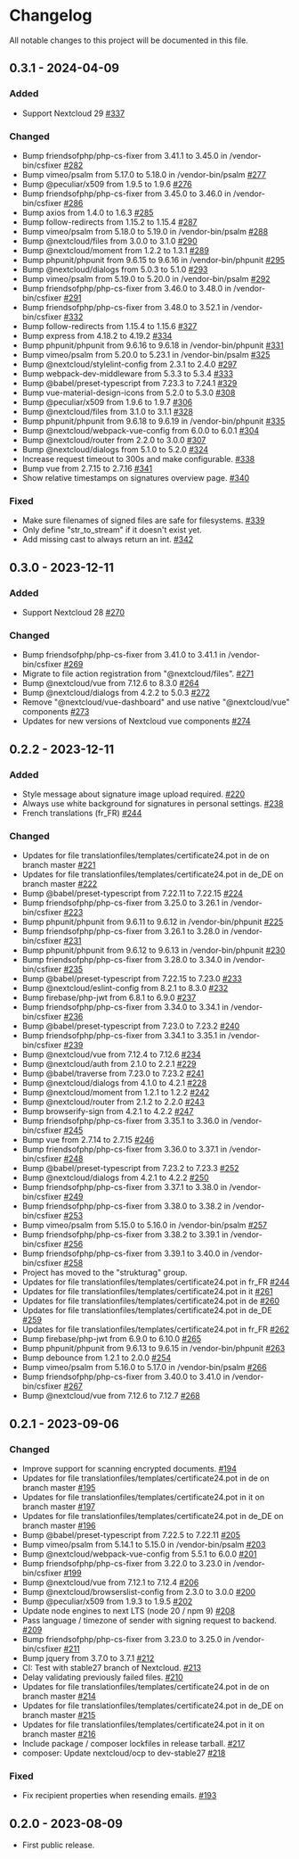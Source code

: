 # Changelog

All notable changes to this project will be documented in this file.

## 0.3.1 - 2024-04-09

### Added
- Support Nextcloud 29
  [#337](https://github.com/strukturag/nextcloud-certificate24/pull/337)

### Changed
- Bump friendsofphp/php-cs-fixer from 3.41.1 to 3.45.0 in /vendor-bin/csfixer
  [#282](https://github.com/strukturag/nextcloud-certificate24/pull/282)
- Bump vimeo/psalm from 5.17.0 to 5.18.0 in /vendor-bin/psalm
  [#277](https://github.com/strukturag/nextcloud-certificate24/pull/277)
- Bump @peculiar/x509 from 1.9.5 to 1.9.6
  [#276](https://github.com/strukturag/nextcloud-certificate24/pull/276)
- Bump friendsofphp/php-cs-fixer from 3.45.0 to 3.46.0 in /vendor-bin/csfixer
  [#286](https://github.com/strukturag/nextcloud-certificate24/pull/286)
- Bump axios from 1.4.0 to 1.6.3
  [#285](https://github.com/strukturag/nextcloud-certificate24/pull/285)
- Bump follow-redirects from 1.15.2 to 1.15.4
  [#287](https://github.com/strukturag/nextcloud-certificate24/pull/287)
- Bump vimeo/psalm from 5.18.0 to 5.19.0 in /vendor-bin/psalm
  [#288](https://github.com/strukturag/nextcloud-certificate24/pull/288)
- Bump @nextcloud/files from 3.0.0 to 3.1.0
  [#290](https://github.com/strukturag/nextcloud-certificate24/pull/290)
- Bump @nextcloud/moment from 1.2.2 to 1.3.1
  [#289](https://github.com/strukturag/nextcloud-certificate24/pull/289)
- Bump phpunit/phpunit from 9.6.15 to 9.6.16 in /vendor-bin/phpunit
  [#295](https://github.com/strukturag/nextcloud-certificate24/pull/295)
- Bump @nextcloud/dialogs from 5.0.3 to 5.1.0
  [#293](https://github.com/strukturag/nextcloud-certificate24/pull/293)
- Bump vimeo/psalm from 5.19.0 to 5.20.0 in /vendor-bin/psalm
  [#292](https://github.com/strukturag/nextcloud-certificate24/pull/292)
- Bump friendsofphp/php-cs-fixer from 3.46.0 to 3.48.0 in /vendor-bin/csfixer
  [#291](https://github.com/strukturag/nextcloud-certificate24/pull/291)
- Bump friendsofphp/php-cs-fixer from 3.48.0 to 3.52.1 in /vendor-bin/csfixer
  [#332](https://github.com/strukturag/nextcloud-certificate24/pull/332)
- Bump follow-redirects from 1.15.4 to 1.15.6
  [#327](https://github.com/strukturag/nextcloud-certificate24/pull/327)
- Bump express from 4.18.2 to 4.19.2
  [#334](https://github.com/strukturag/nextcloud-certificate24/pull/334)
- Bump phpunit/phpunit from 9.6.16 to 9.6.18 in /vendor-bin/phpunit
  [#331](https://github.com/strukturag/nextcloud-certificate24/pull/331)
- Bump vimeo/psalm from 5.20.0 to 5.23.1 in /vendor-bin/psalm
  [#325](https://github.com/strukturag/nextcloud-certificate24/pull/325)
- Bump @nextcloud/stylelint-config from 2.3.1 to 2.4.0
  [#297](https://github.com/strukturag/nextcloud-certificate24/pull/297)
- Bump webpack-dev-middleware from 5.3.3 to 5.3.4
  [#333](https://github.com/strukturag/nextcloud-certificate24/pull/333)
- Bump @babel/preset-typescript from 7.23.3 to 7.24.1
  [#329](https://github.com/strukturag/nextcloud-certificate24/pull/329)
- Bump vue-material-design-icons from 5.2.0 to 5.3.0
  [#308](https://github.com/strukturag/nextcloud-certificate24/pull/308)
- Bump @peculiar/x509 from 1.9.6 to 1.9.7
  [#306](https://github.com/strukturag/nextcloud-certificate24/pull/306)
- Bump @nextcloud/files from 3.1.0 to 3.1.1
  [#328](https://github.com/strukturag/nextcloud-certificate24/pull/328)
- Bump phpunit/phpunit from 9.6.18 to 9.6.19 in /vendor-bin/phpunit
  [#335](https://github.com/strukturag/nextcloud-certificate24/pull/335)
- Bump @nextcloud/webpack-vue-config from 6.0.0 to 6.0.1
  [#304](https://github.com/strukturag/nextcloud-certificate24/pull/304)
- Bump @nextcloud/router from 2.2.0 to 3.0.0
  [#307](https://github.com/strukturag/nextcloud-certificate24/pull/307)
- Bump @nextcloud/dialogs from 5.1.0 to 5.2.0
  [#324](https://github.com/strukturag/nextcloud-certificate24/pull/324)
- Increase request timeout to 300s and make configurable.
  [#338](https://github.com/strukturag/nextcloud-certificate24/pull/338)
- Bump vue from 2.7.15 to 2.7.16
  [#341](https://github.com/strukturag/nextcloud-certificate24/pull/341)
- Show relative timestamps on signatures overview page.
  [#340](https://github.com/strukturag/nextcloud-certificate24/pull/340)

### Fixed
- Make sure filenames of signed files are safe for filesystems.
  [#339](https://github.com/strukturag/nextcloud-certificate24/pull/339)
- Only define "str_to_stream" if it doesn't exist yet.
- Add missing cast to always return an int.
  [#342](https://github.com/strukturag/nextcloud-certificate24/pull/342)


## 0.3.0 - 2023-12-11

### Added
- Support Nextcloud 28
  [#270](https://github.com/strukturag/nextcloud-certificate24/pull/270)

### Changed
- Bump friendsofphp/php-cs-fixer from 3.41.0 to 3.41.1 in /vendor-bin/csfixer
  [#269](https://github.com/strukturag/nextcloud-certificate24/pull/269)
- Migrate to file action registration from "@nextcloud/files".
  [#271](https://github.com/strukturag/nextcloud-certificate24/pull/271)
- Bump @nextcloud/vue from 7.12.6 to 8.3.0
  [#264](https://github.com/strukturag/nextcloud-certificate24/pull/264)
- Bump @nextcloud/dialogs from 4.2.2 to 5.0.3
  [#272](https://github.com/strukturag/nextcloud-certificate24/pull/272)
- Remove "@nextcloud/vue-dashboard" and use native "@nextcloud/vue" components
  [#273](https://github.com/strukturag/nextcloud-certificate24/pull/273)
- Updates for new versions of Nextcloud vue components
  [#274](https://github.com/strukturag/nextcloud-certificate24/pull/274)


## 0.2.2 - 2023-12-11

### Added
- Style message about signature image upload required.
  [#220](https://github.com/strukturag/nextcloud-certificate24/pull/220)
- Always use white background for signatures in personal settings.
  [#238](https://github.com/strukturag/nextcloud-certificate24/pull/238)
- French translations (fr_FR)
  [#244](https://github.com/strukturag/nextcloud-certificate24/pull/244)

### Changed
- Updates for file translationfiles/templates/certificate24.pot in de on branch master
  [#221](https://github.com/strukturag/nextcloud-certificate24/pull/221)
- Updates for file translationfiles/templates/certificate24.pot in de_DE on branch master
  [#222](https://github.com/strukturag/nextcloud-certificate24/pull/222)
- Bump @babel/preset-typescript from 7.22.11 to 7.22.15
  [#224](https://github.com/strukturag/nextcloud-certificate24/pull/224)
- Bump friendsofphp/php-cs-fixer from 3.25.0 to 3.26.1 in /vendor-bin/csfixer
  [#223](https://github.com/strukturag/nextcloud-certificate24/pull/223)
- Bump phpunit/phpunit from 9.6.11 to 9.6.12 in /vendor-bin/phpunit
  [#225](https://github.com/strukturag/nextcloud-certificate24/pull/225)
- Bump friendsofphp/php-cs-fixer from 3.26.1 to 3.28.0 in /vendor-bin/csfixer
  [#231](https://github.com/strukturag/nextcloud-certificate24/pull/231)
- Bump phpunit/phpunit from 9.6.12 to 9.6.13 in /vendor-bin/phpunit
  [#230](https://github.com/strukturag/nextcloud-certificate24/pull/230)
- Bump friendsofphp/php-cs-fixer from 3.28.0 to 3.34.0 in /vendor-bin/csfixer
  [#235](https://github.com/strukturag/nextcloud-certificate24/pull/235)
- Bump @babel/preset-typescript from 7.22.15 to 7.23.0
  [#233](https://github.com/strukturag/nextcloud-certificate24/pull/233)
- Bump @nextcloud/eslint-config from 8.2.1 to 8.3.0
  [#232](https://github.com/strukturag/nextcloud-certificate24/pull/232)
- Bump firebase/php-jwt from 6.8.1 to 6.9.0
  [#237](https://github.com/strukturag/nextcloud-certificate24/pull/237)
- Bump friendsofphp/php-cs-fixer from 3.34.0 to 3.34.1 in /vendor-bin/csfixer
  [#236](https://github.com/strukturag/nextcloud-certificate24/pull/236)
- Bump @babel/preset-typescript from 7.23.0 to 7.23.2
  [#240](https://github.com/strukturag/nextcloud-certificate24/pull/240)
- Bump friendsofphp/php-cs-fixer from 3.34.1 to 3.35.1 in /vendor-bin/csfixer
  [#239](https://github.com/strukturag/nextcloud-certificate24/pull/239)
- Bump @nextcloud/vue from 7.12.4 to 7.12.6
  [#234](https://github.com/strukturag/nextcloud-certificate24/pull/234)
- Bump @nextcloud/auth from 2.1.0 to 2.2.1
  [#229](https://github.com/strukturag/nextcloud-certificate24/pull/229)
- Bump @babel/traverse from 7.23.0 to 7.23.2
  [#241](https://github.com/strukturag/nextcloud-certificate24/pull/241)
- Bump @nextcloud/dialogs from 4.1.0 to 4.2.1
  [#228](https://github.com/strukturag/nextcloud-certificate24/pull/228)
- Bump @nextcloud/moment from 1.2.1 to 1.2.2
  [#242](https://github.com/strukturag/nextcloud-certificate24/pull/242)
- Bump @nextcloud/router from 2.1.2 to 2.2.0
  [#243](https://github.com/strukturag/nextcloud-certificate24/pull/243)
- Bump browserify-sign from 4.2.1 to 4.2.2
  [#247](https://github.com/strukturag/nextcloud-certificate24/pull/247)
- Bump friendsofphp/php-cs-fixer from 3.35.1 to 3.36.0 in /vendor-bin/csfixer
  [#245](https://github.com/strukturag/nextcloud-certificate24/pull/245)
- Bump vue from 2.7.14 to 2.7.15
  [#246](https://github.com/strukturag/nextcloud-certificate24/pull/246)
- Bump friendsofphp/php-cs-fixer from 3.36.0 to 3.37.1 in /vendor-bin/csfixer
  [#248](https://github.com/strukturag/nextcloud-certificate24/pull/248)
- Bump @babel/preset-typescript from 7.23.2 to 7.23.3
  [#252](https://github.com/strukturag/nextcloud-certificate24/pull/252)
- Bump @nextcloud/dialogs from 4.2.1 to 4.2.2
  [#250](https://github.com/strukturag/nextcloud-certificate24/pull/250)
- Bump friendsofphp/php-cs-fixer from 3.37.1 to 3.38.0 in /vendor-bin/csfixer
  [#249](https://github.com/strukturag/nextcloud-certificate24/pull/249)
- Bump friendsofphp/php-cs-fixer from 3.38.0 to 3.38.2 in /vendor-bin/csfixer
  [#253](https://github.com/strukturag/nextcloud-certificate24/pull/253)
- Bump vimeo/psalm from 5.15.0 to 5.16.0 in /vendor-bin/psalm
  [#257](https://github.com/strukturag/nextcloud-certificate24/pull/257)
- Bump friendsofphp/php-cs-fixer from 3.38.2 to 3.39.1 in /vendor-bin/csfixer
  [#256](https://github.com/strukturag/nextcloud-certificate24/pull/256)
- Bump friendsofphp/php-cs-fixer from 3.39.1 to 3.40.0 in /vendor-bin/csfixer
  [#258](https://github.com/strukturag/nextcloud-certificate24/pull/258)
- Project has moved to the "strukturag" group.
- Updates for file translationfiles/templates/certificate24.pot in fr_FR
  [#244](https://github.com/strukturag/nextcloud-certificate24/pull/244)
- Updates for file translationfiles/templates/certificate24.pot in it
  [#261](https://github.com/strukturag/nextcloud-certificate24/pull/261)
- Updates for file translationfiles/templates/certificate24.pot in de
  [#260](https://github.com/strukturag/nextcloud-certificate24/pull/260)
- Updates for file translationfiles/templates/certificate24.pot in de_DE
  [#259](https://github.com/strukturag/nextcloud-certificate24/pull/259)
- Updates for file translationfiles/templates/certificate24.pot in fr_FR
  [#262](https://github.com/strukturag/nextcloud-certificate24/pull/262)
- Bump firebase/php-jwt from 6.9.0 to 6.10.0
  [#265](https://github.com/strukturag/nextcloud-certificate24/pull/265)
- Bump phpunit/phpunit from 9.6.13 to 9.6.15 in /vendor-bin/phpunit
  [#263](https://github.com/strukturag/nextcloud-certificate24/pull/263)
- Bump debounce from 1.2.1 to 2.0.0
  [#254](https://github.com/strukturag/nextcloud-certificate24/pull/254)
- Bump vimeo/psalm from 5.16.0 to 5.17.0 in /vendor-bin/psalm
  [#266](https://github.com/strukturag/nextcloud-certificate24/pull/266)
- Bump friendsofphp/php-cs-fixer from 3.40.0 to 3.41.0 in /vendor-bin/csfixer
  [#267](https://github.com/strukturag/nextcloud-certificate24/pull/267)
- Bump @nextcloud/vue from 7.12.6 to 7.12.7
  [#268](https://github.com/strukturag/nextcloud-certificate24/pull/268)


## 0.2.1 - 2023-09-06

### Changed
- Improve support for scanning encrypted documents.
  [#194](https://github.com/strukturag/nextcloud-certificate24/pull/194)
- Updates for file translationfiles/templates/certificate24.pot in de on branch master
  [#195](https://github.com/strukturag/nextcloud-certificate24/pull/195)
- Updates for file translationfiles/templates/certificate24.pot in it on branch master
  [#197](https://github.com/strukturag/nextcloud-certificate24/pull/197)
- Updates for file translationfiles/templates/certificate24.pot in de_DE on branch master
  [#196](https://github.com/strukturag/nextcloud-certificate24/pull/196)
- Bump @babel/preset-typescript from 7.22.5 to 7.22.11
  [#205](https://github.com/strukturag/nextcloud-certificate24/pull/205)
- Bump vimeo/psalm from 5.14.1 to 5.15.0 in /vendor-bin/psalm
  [#203](https://github.com/strukturag/nextcloud-certificate24/pull/203)
- Bump @nextcloud/webpack-vue-config from 5.5.1 to 6.0.0
  [#201](https://github.com/strukturag/nextcloud-certificate24/pull/201)
- Bump friendsofphp/php-cs-fixer from 3.22.0 to 3.23.0 in /vendor-bin/csfixer
  [#199](https://github.com/strukturag/nextcloud-certificate24/pull/199)
- Bump @nextcloud/vue from 7.12.1 to 7.12.4
  [#206](https://github.com/strukturag/nextcloud-certificate24/pull/206)
- Bump @nextcloud/browserslist-config from 2.3.0 to 3.0.0
  [#200](https://github.com/strukturag/nextcloud-certificate24/pull/200)
- Bump @peculiar/x509 from 1.9.3 to 1.9.5
  [#202](https://github.com/strukturag/nextcloud-certificate24/pull/202)
- Update node engines to next LTS (node 20 / npm 9)
  [#208](https://github.com/strukturag/nextcloud-certificate24/pull/208)
- Pass language / timezone of sender with signing request to backend.
  [#209](https://github.com/strukturag/nextcloud-certificate24/pull/209)
- Bump friendsofphp/php-cs-fixer from 3.23.0 to 3.25.0 in /vendor-bin/csfixer
  [#211](https://github.com/strukturag/nextcloud-certificate24/pull/211)
- Bump jquery from 3.7.0 to 3.7.1
  [#212](https://github.com/strukturag/nextcloud-certificate24/pull/212)
- CI: Test with stable27 branch of Nextcloud.
  [#213](https://github.com/strukturag/nextcloud-certificate24/pull/213)
- Delay validating previously failed files.
  [#210](https://github.com/strukturag/nextcloud-certificate24/pull/210)
- Updates for file translationfiles/templates/certificate24.pot in de on branch master
  [#214](https://github.com/strukturag/nextcloud-certificate24/pull/214)
- Updates for file translationfiles/templates/certificate24.pot in de_DE on branch master
  [#215](https://github.com/strukturag/nextcloud-certificate24/pull/215)
- Updates for file translationfiles/templates/certificate24.pot in it on branch master
  [#216](https://github.com/strukturag/nextcloud-certificate24/pull/216)
- Include package / composer lockfiles in release tarball.
  [#217](https://github.com/strukturag/nextcloud-certificate24/pull/217)
- composer: Update nextcloud/ocp to dev-stable27
  [#218](https://github.com/strukturag/nextcloud-certificate24/pull/218)

### Fixed
- Fix recipient properties when resending emails.
  [#193](https://github.com/strukturag/nextcloud-certificate24/pull/193)


## 0.2.0 - 2023-08-09

- First public release.
